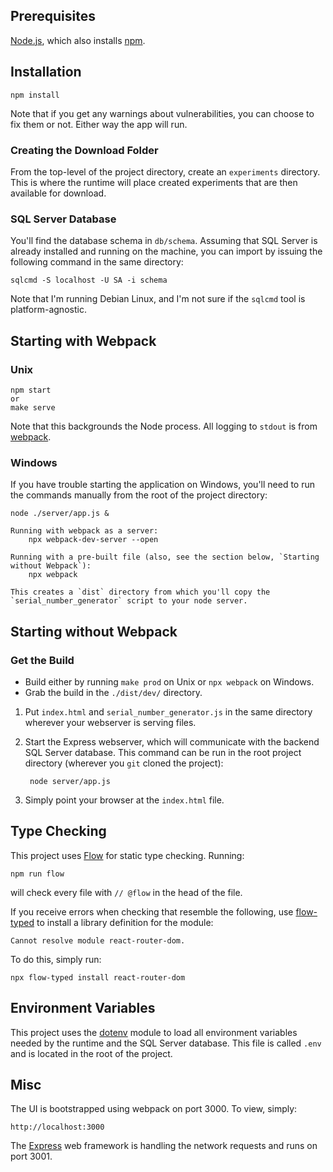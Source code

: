 ## Prerequisites

[Node.js], which also installs [npm].

## Installation

    npm install

Note that if you get any warnings about vulnerabilities, you can choose to fix them or not.  Either way the app will run.

### Creating the Download Folder

From the top-level of the project directory, create an `experiments` directory.  This is where the runtime will place created experiments that are then available for download.

### SQL Server Database

You'll find the database schema in `db/schema`.  Assuming that SQL Server is already installed and running on the machine, you can import by issuing the following command in the same directory:

    sqlcmd -S localhost -U SA -i schema

Note that I'm running Debian Linux, and I'm not sure if the `sqlcmd` tool is platform-agnostic.

## Starting with Webpack

### Unix

    npm start
    or
    make serve

Note that this backgrounds the Node process.  All logging to `stdout` is from [webpack].

### Windows

If you have trouble starting the application on Windows, you'll need to run the commands manually from the root of the project directory:

    node ./server/app.js &

    Running with webpack as a server:
        npx webpack-dev-server --open

    Running with a pre-built file (also, see the section below, `Starting without Webpack`):
        npx webpack

    This creates a `dist` directory from which you'll copy the `serial_number_generator` script to your node server.

## Starting without Webpack

### Get the Build
- Build either by running `make prod` on Unix or `npx webpack` on Windows.
- Grab the build in the `./dist/dev/` directory.

1. Put `index.html` and `serial_number_generator.js` in the same directory wherever your webserver is serving files.
2. Start the Express webserver, which will communicate with the backend SQL Server database.  This command can be run in the root project directory (wherever you `git` cloned the project):

        node server/app.js

3. Simply point your browser at the `index.html` file.

## Type Checking

This project uses [Flow] for static type checking.  Running:

    npm run flow

will check every file with `// @flow` in the head of the file.

If you receive errors when checking that resemble the following, use [flow-typed] to install a library definition for the module:

    Cannot resolve module react-router-dom.

To do this, simply run:

    npx flow-typed install react-router-dom

## Environment Variables

This project uses the [dotenv] module to load all environment variables needed by the runtime and the SQL Server database.  This file is called `.env` and is located in the root of the project.

## Misc

The UI is bootstrapped using webpack on port 3000.  To view, simply:

    http://localhost:3000

The [Express] web framework is handling the network requests and runs on port 3001.

[Node.js]: https://nodejs.org/en/
[npm]: https://www.npmjs.com/
[webpack]: https://webpack.js.org/
[Flow]: https://flow.org/
[flow-typed]: https://github.com/flow-typed/flow-typed
[dotenv]: https://www.npmjs.com/package/dotenv
[Express]: https://expressjs.com/

